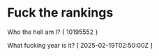 # Fuck the rankings

Who the hell am I?
{ 10195552 }

What fucking year is it?
[ 2025-02-19T02:50:00Z ]
